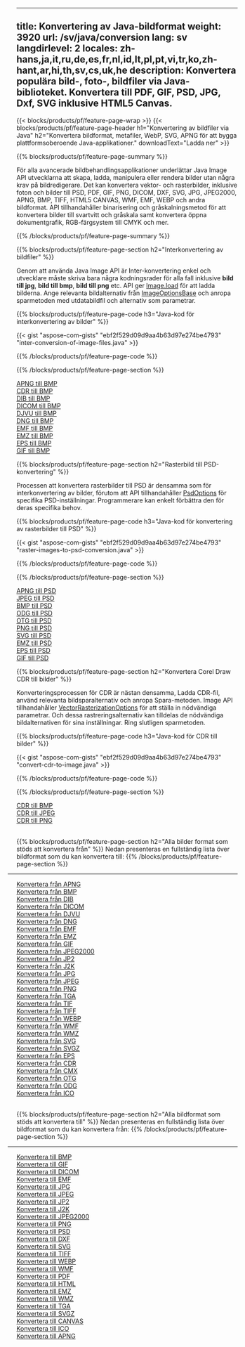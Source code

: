 ﻿
---
title: Konvertering av Java-bildformat 
weight: 3920
url: /sv/java/conversion 
lang: sv
langdirlevel: 2
locales: zh-hans,ja,it,ru,de,es,fr,nl,id,lt,pl,pt,vi,tr,ko,zh-hant,ar,hi,th,sv,cs,uk,he
description: Konvertera populära bild-, foto-, bildfiler via Java-biblioteket. Konvertera till PDF, GIF, PSD, JPG, Dxf, SVG inklusive HTML5 Canvas.
---

{{< blocks/products/pf/feature-page-wrap >}}
{{< blocks/products/pf/feature-page-header h1="Konvertering av bildfiler via Java" h2="Konvertera bildformat, metafiler, WebP, SVG, APNG för att bygga plattformsoberoende Java-applikationer." downloadText="Ladda ner" >}}

{{% blocks/products/pf/feature-page-summary %}}

För alla avancerade bildbehandlingsapplikationer underlättar Java Image API utvecklarna att skapa, ladda, manipulera eller rendera bilder utan några krav på bildredigerare. Det kan konvertera vektor- och rasterbilder, inklusive foton och bilder till PSD, PDF, GIF, PNG, DICOM, DXF, SVG, JPG, JPEG2000, APNG, BMP, TIFF, HTML5 CANVAS, WMF, EMF, WEBP och andra bildformat. API tillhandahåller binarisering och gråskalningsmetod för att konvertera bilder till svartvitt och gråskala samt konvertera öppna dokumentgrafik, RGB-färgsystem till CMYK och mer.

{{% /blocks/products/pf/feature-page-summary  %}}

{{% blocks/products/pf/feature-page-section  h2="Interkonvertering av bildfiler" %}}

Genom att använda Java Image API är Inter-konvertering enkel och utvecklare måste skriva bara några kodningsrader för alla fall inklusive **bild till jpg**, **bild till bmp**, **bild till png** etc. API ger [ Image.load](https://apireference.aspose.com/imaging/java/com.aspose.imaging/Image#load-java.lang.String-) för att ladda bilderna. Ange relevanta bildalternativ från [ImageOptionsBase](https://apireference.aspose.com/imaging/java/com.aspose.imaging/ImageOptionsBase) och anropa sparmetoden med utdatabildfil och alternativ som parametrar.

{{% blocks/products/pf/feature-page-code h3="Java-kod för interkonvertering av bilder" %}}

{{< gist "aspose-com-gists" "ebf2f529d09d9aa4b63d97e274be4793" "inter-conversion-of-image-files.java" >}}

{{% /blocks/products/pf/feature-page-code  %}}

{{% /blocks/products/pf/feature-page-section %}}

<div class="container-fluid productfamilypage bg-gray">
    <div class="convertypes bg-gray agp-content section">
        <div class="container">
		<div class="row other-converters">
		   <div class="col-md-2 other-converter remove-lp remove-rp">
		      <a href="/imaging/sv/java/conversion/apng-to-bmp/">APNG till BMP</a>
		   </div>
		   <div class="col-md-2 other-converter remove-lp remove-rp">
		      <a href="/imaging/sv/java/conversion/cdr-to-bmp/">CDR till BMP</a>
		   </div>
		   <div class="col-md-2 other-converter remove-lp remove-rp">
		      <a href="/imaging/sv/java/conversion/dib-to-bmp/">DIB till BMP</a>
		   </div>
		   <div class="col-md-2 other-converter remove-lp remove-rp">
		      <a href="/imaging/sv/java/conversion/dicom-to-bmp/">DICOM till BMP</a>
		   </div>
 		   <div class="col-md-2 other-converter remove-lp remove-rp">
		      <a href="/imaging/sv/java/conversion/djvu-to-bmp/">DJVU till BMP</a>
		   </div>
		   <div class="col-md-2 other-converter remove-lp remove-rp">
		      <a href="/imaging/sv/java/conversion/dng-to-bmp/">DNG till BMP</a>
		   </div>
		   <div class="col-md-2 other-converter remove-lp remove-rp">
		      <a href="/imaging/sv/java/conversion/emf-to-bmp/">EMF till BMP</a>
		   </div>
		   <div class="col-md-2 other-converter remove-lp remove-rp">
		      <a href="/imaging/sv/java/conversion/emz-to-bmp/">EMZ till BMP</a>
		   </div>
		   <div class="col-md-2 other-converter remove-lp remove-rp">
		      <a href="/imaging/sv/java/conversion/eps-to-bmp/">EPS till BMP</a>
		   </div>
		   <div class="col-md-2 other-converter remove-lp remove-rp">
		      <a href="/imaging/sv/java/conversion/gif-to-bmp/">GIF till BMP</a>
		   </div>
		</div>
	</div>
    </div>
</div>

{{% blocks/products/pf/feature-page-section  h2="Rasterbild till PSD-konvertering" %}}

Processen att konvertera rasterbilder till PSD är densamma som för interkonvertering av bilder, förutom att API tillhandahåller [PsdOptions](https://apireference.aspose.com/imaging/java/com.aspose.imaging.imageoptions/PsdOptions) för specifika PSD-inställningar. Programmerare kan enkelt förbättra den för deras specifika behov.

{{% blocks/products/pf/feature-page-code h3="Java-kod för konvertering av rasterbilder till PSD" %}}

{{< gist "aspose-com-gists" "ebf2f529d09d9aa4b63d97e274be4793" "raster-images-to-psd-conversion.java" >}}

{{% /blocks/products/pf/feature-page-code  %}}

{{% /blocks/products/pf/feature-page-section %}}

<div class="container-fluid productfamilypage bg-gray">
    <div class="convertypes bg-gray agp-content section">
        <div class="container">
		<div class="row other-converters">
		   <div class="col-md-2 other-converter remove-lp remove-rp">
		      <a href="/imaging/sv/java/conversion/apng-to-PSD/">APNG till PSD</a>
		   </div>
		   <div class="col-md-2 other-converter remove-lp remove-rp">
		      <a href="/imaging/sv/java/conversion/jpeg-to-PSD/">JPEG till PSD</a>
		   </div>
		   <div class="col-md-2 other-converter remove-lp remove-rp">
		      <a href="/imaging/sv/java/conversion/bmp-to-PSD/">BMP till PSD</a>
		   </div>
		   <div class="col-md-2 other-converter remove-lp remove-rp">
		      <a href="/imaging/sv/java/conversion/odg-to-PSD/">ODG till PSD</a>
		   </div>
 		   <div class="col-md-2 other-converter remove-lp remove-rp">
		      <a href="/imaging/sv/java/conversion/otg-to-PSD/">OTG till PSD</a>
		   </div>
		   <div class="col-md-2 other-converter remove-lp remove-rp">
		      <a href="/imaging/sv/java/conversion/png-to-PSD/">PNG till PSD</a>
		   </div>
		   <div class="col-md-2 other-converter remove-lp remove-rp">
		      <a href="/imaging/sv/java/conversion/svg-to-PSD/">SVG till PSD</a>
		   </div>
		   <div class="col-md-2 other-converter remove-lp remove-rp">
		      <a href="/imaging/sv/java/conversion/emz-to-PSD/">EMZ till PSD</a>
		   </div>
		   <div class="col-md-2 other-converter remove-lp remove-rp">
		      <a href="/imaging/sv/java/conversion/eps-to-PSD/">EPS till PSD</a>
		   </div>
		   <div class="col-md-2 other-converter remove-lp remove-rp">
		      <a href="/imaging/sv/java/conversion/gif-to-PSD/">GIF till PSD</a>
		   </div>
		</div>
	</div>
    </div>
</div>

{{% blocks/products/pf/feature-page-section  h2="Konvertera Corel Draw CDR till bilder" %}}

Konverteringsprocessen för CDR är nästan densamma, Ladda CDR-fil, använd relevanta bildsparalternativ och anropa Spara-metoden. Image API tillhandahåller [VectorRasterizationOptions](https://apireference.aspose.com/imaging/java/com.aspose.imaging.imageoptions/vectorrasterizationoptions) för att ställa in nödvändiga parametrar. Och dessa rastreringsalternativ kan tilldelas de nödvändiga bildalternativen för sina inställningar. Ring slutligen sparmetoden. 

{{% blocks/products/pf/feature-page-code h3="Java-kod för CDR till bilder" %}}

{{< gist "aspose-com-gists" "ebf2f529d09d9aa4b63d97e274be4793" "convert-cdr-to-image.java" >}}

{{% /blocks/products/pf/feature-page-code  %}}

{{% /blocks/products/pf/feature-page-section %}}

<div class="container-fluid productfamilypage bg-gray">
    <div class="convertypes bg-gray agp-content section">
        <div class="container">
		<div class="row other-converters">
		   <div class="col-md-2 other-converter remove-lp remove-rp">
		      <a href="/imaging/sv/java/conversion/CDR-to-bmp/">CDR till BMP</a>
		   </div>
		   <div class="col-md-2 other-converter remove-lp remove-rp">
		      <a href="/imaging/sv/java/conversion/CDR-to-jpeg/">CDR till JPEG</a>
		   </div>
		   <div class="col-md-2 other-converter remove-lp remove-rp">
		      <a href="/imaging/sv/java/conversion/CDR-to-png/">CDR till PNG</a>
		   </div>		   
		</div>
	</div>
    </div>
</div>
<br/>

{{% blocks/products/pf/feature-page-section  h2="Alla bilder format som stöds att konvertera från" %}}
Nedan presenteras en fullständig lista över bildformat som du kan konvertera till:
{{% /blocks/products/pf/feature-page-section %}}
<div class="container-fluid productfamilypage bg-gray">
    <div class="convertypes bg-gray agp-content section">
        <div class="container">
                <hr style="margin-left:-20px;"/>
		<div class="row other-converters">
		    <div class='col-md-2 other-converter remove-lp remove-rp'><a href="/imaging/sv/java/conversion/from/apng" >Konvertera från APNG</a></div>
<div class='col-md-2 other-converter remove-lp remove-rp'><a href="/imaging/sv/java/conversion/from/bmp" >Konvertera från BMP</a></div>
<div class='col-md-2 other-converter remove-lp remove-rp'><a href="/imaging/sv/java/conversion/from/dib" >Konvertera från DIB</a></div>
<div class='col-md-2 other-converter remove-lp remove-rp'><a href="/imaging/sv/java/conversion/from/dicom" >Konvertera från DICOM</a></div>
<div class='col-md-2 other-converter remove-lp remove-rp'><a href="/imaging/sv/java/conversion/from/djvu" >Konvertera från DJVU</a></div>
<div class='col-md-2 other-converter remove-lp remove-rp'><a href="/imaging/sv/java/conversion/from/dng" >Konvertera från DNG</a></div>
<div class='col-md-2 other-converter remove-lp remove-rp'><a href="/imaging/sv/java/conversion/from/emf" >Konvertera från EMF</a></div>
<div class='col-md-2 other-converter remove-lp remove-rp'><a href="/imaging/sv/java/conversion/from/emz" >Konvertera från EMZ</a></div>
<div class='col-md-2 other-converter remove-lp remove-rp'><a href="/imaging/sv/java/conversion/from/gif" >Konvertera från GIF</a></div>
<div class='col-md-2 other-converter remove-lp remove-rp'><a href="/imaging/sv/java/conversion/from/jpeg2000" >Konvertera från JPEG2000</a></div>
<div class='col-md-2 other-converter remove-lp remove-rp'><a href="/imaging/sv/java/conversion/from/jp2" >Konvertera från JP2</a></div>
<div class='col-md-2 other-converter remove-lp remove-rp'><a href="/imaging/sv/java/conversion/from/j2k" >Konvertera från J2K</a></div>
<div class='col-md-2 other-converter remove-lp remove-rp'><a href="/imaging/sv/java/conversion/from/jpg" >Konvertera från JPG</a></div>
<div class='col-md-2 other-converter remove-lp remove-rp'><a href="/imaging/sv/java/conversion/from/jpeg" >Konvertera från JPEG</a></div>
<div class='col-md-2 other-converter remove-lp remove-rp'><a href="/imaging/sv/java/conversion/from/png" >Konvertera från PNG</a></div>
<div class='col-md-2 other-converter remove-lp remove-rp'><a href="/imaging/sv/java/conversion/from/tga" >Konvertera från TGA</a></div>
<div class='col-md-2 other-converter remove-lp remove-rp'><a href="/imaging/sv/java/conversion/from/tif" >Konvertera från TIF</a></div>
<div class='col-md-2 other-converter remove-lp remove-rp'><a href="/imaging/sv/java/conversion/from/tiff" >Konvertera från TIFF</a></div>
<div class='col-md-2 other-converter remove-lp remove-rp'><a href="/imaging/sv/java/conversion/from/webp" >Konvertera från WEBP</a></div>
<div class='col-md-2 other-converter remove-lp remove-rp'><a href="/imaging/sv/java/conversion/from/wmf" >Konvertera från WMF</a></div>
<div class='col-md-2 other-converter remove-lp remove-rp'><a href="/imaging/sv/java/conversion/from/wmz" >Konvertera från WMZ</a></div>
<div class='col-md-2 other-converter remove-lp remove-rp'><a href="/imaging/sv/java/conversion/from/svg" >Konvertera från SVG</a></div>
<div class='col-md-2 other-converter remove-lp remove-rp'><a href="/imaging/sv/java/conversion/from/svgz" >Konvertera från SVGZ</a></div>
<div class='col-md-2 other-converter remove-lp remove-rp'><a href="/imaging/sv/java/conversion/from/eps" >Konvertera från EPS</a></div>
<div class='col-md-2 other-converter remove-lp remove-rp'><a href="/imaging/sv/java/conversion/from/cdr" >Konvertera från CDR</a></div>
<div class='col-md-2 other-converter remove-lp remove-rp'><a href="/imaging/sv/java/conversion/from/cmx" >Konvertera från CMX</a></div>
<div class='col-md-2 other-converter remove-lp remove-rp'><a href="/imaging/sv/java/conversion/from/otg" >Konvertera från OTG</a></div>
<div class='col-md-2 other-converter remove-lp remove-rp'><a href="/imaging/sv/java/conversion/from/odg" >Konvertera från ODG</a></div>
<div class='col-md-2 other-converter remove-lp remove-rp'><a href="/imaging/sv/java/conversion/from/ico" >Konvertera från ICO</a></div>
                </div>
        </div>
    </div>
</div>
<br/>

{{% blocks/products/pf/feature-page-section  h2="Alla bildformat som stöds att konvertera till" %}}
Nedan presenteras en fullständig lista över bildformat som du kan konvertera från:
{{% /blocks/products/pf/feature-page-section %}}
<div class="container-fluid productfamilypage bg-gray">
    <div class="convertypes bg-gray agp-content section">
        <div class="container">
	        <hr style="margin-left:-20px;"/>
		<div class="row other-converters">
		    <div class='col-md-2 other-converter remove-lp remove-rp'><a href="/imaging/sv/java/conversion/to/bmp" >Konvertera till BMP</a></div>
<div class='col-md-2 other-converter remove-lp remove-rp'><a href="/imaging/sv/java/conversion/to/gif" >Konvertera till GIF</a></div>
<div class='col-md-2 other-converter remove-lp remove-rp'><a href="/imaging/sv/java/conversion/to/dicom" >Konvertera till DICOM</a></div>
<div class='col-md-2 other-converter remove-lp remove-rp'><a href="/imaging/sv/java/conversion/to/emf" >Konvertera till EMF</a></div>
<div class='col-md-2 other-converter remove-lp remove-rp'><a href="/imaging/sv/java/conversion/to/jpg" >Konvertera till JPG</a></div>
<div class='col-md-2 other-converter remove-lp remove-rp'><a href="/imaging/sv/java/conversion/to/jpeg" >Konvertera till JPEG</a></div>
<div class='col-md-2 other-converter remove-lp remove-rp'><a href="/imaging/sv/java/conversion/to/jp2" >Konvertera till JP2</a></div>
<div class='col-md-2 other-converter remove-lp remove-rp'><a href="/imaging/sv/java/conversion/to/j2k" >Konvertera till J2K</a></div>
<div class='col-md-2 other-converter remove-lp remove-rp'><a href="/imaging/sv/java/conversion/to/jpeg2000" >Konvertera till JPEG2000</a></div>
<div class='col-md-2 other-converter remove-lp remove-rp'><a href="/imaging/sv/java/conversion/to/png" >Konvertera till PNG</a></div>
<div class='col-md-2 other-converter remove-lp remove-rp'><a href="/imaging/sv/java/conversion/to/psd" >Konvertera till PSD</a></div>
<div class='col-md-2 other-converter remove-lp remove-rp'><a href="/imaging/sv/java/conversion/to/dxf" >Konvertera till DXF</a></div>
<div class='col-md-2 other-converter remove-lp remove-rp'><a href="/imaging/sv/java/conversion/to/svg" >Konvertera till SVG</a></div>
<div class='col-md-2 other-converter remove-lp remove-rp'><a href="/imaging/sv/java/conversion/to/tiff" >Konvertera till TIFF</a></div>
<div class='col-md-2 other-converter remove-lp remove-rp'><a href="/imaging/sv/java/conversion/to/webp" >Konvertera till WEBP</a></div>
<div class='col-md-2 other-converter remove-lp remove-rp'><a href="/imaging/sv/java/conversion/to/wmf" >Konvertera till WMF</a></div>
<div class='col-md-2 other-converter remove-lp remove-rp'><a href="/imaging/sv/java/conversion/to/pdf" >Konvertera till PDF</a></div>
<div class='col-md-2 other-converter remove-lp remove-rp'><a href="/imaging/sv/java/conversion/to/html" >Konvertera till HTML</a></div>
<div class='col-md-2 other-converter remove-lp remove-rp'><a href="/imaging/sv/java/conversion/to/emz" >Konvertera till EMZ</a></div>
<div class='col-md-2 other-converter remove-lp remove-rp'><a href="/imaging/sv/java/conversion/to/wmz" >Konvertera till WMZ</a></div>
<div class='col-md-2 other-converter remove-lp remove-rp'><a href="/imaging/sv/java/conversion/to/tga" >Konvertera till TGA</a></div>
<div class='col-md-2 other-converter remove-lp remove-rp'><a href="/imaging/sv/java/conversion/to/svgz" >Konvertera till SVGZ</a></div>
<div class='col-md-2 other-converter remove-lp remove-rp'><a href="/imaging/sv/java/conversion/to/canvas" >Konvertera till CANVAS</a></div>
<div class='col-md-2 other-converter remove-lp remove-rp'><a href="/imaging/sv/java/conversion/to/ico" >Konvertera till ICO</a></div>
<div class='col-md-2 other-converter remove-lp remove-rp'><a href="/imaging/sv/java/conversion/to/apng" >Konvertera till APNG</a></div>
                </div>
        </div>
    </div>
</div>
<br/>

